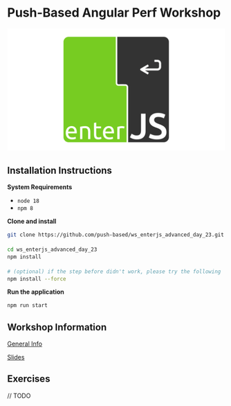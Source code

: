 # Push-Based Angular Perf Workshop

![EnterJS Logo](assets/enterjs-logo.png)

## Installation Instructions

**System Requirements**

* `node 18`
* `npm 8`

**Clone and install**

```bash
git clone https://github.com/push-based/ws_enterjs_advanced_day_23.git

cd ws_enterjs_advanced_day_23
npm install

# (optional) if the step before didn't work, please try the following
npm install --force
```

**Run the application**

```bash
npm run start
```

## Workshop Information

[General Info](https://docs.google.com/document/d/1vDoBxysZTNXPlzAT8aWD61jrG9KxMbJ_YW9E56_xzlY)

[Slides](https://drive.google.com/drive/folders/1DuOk0mpPJImNjnE1f22WxIONrdRcpNHi)

## Exercises

// TODO 
